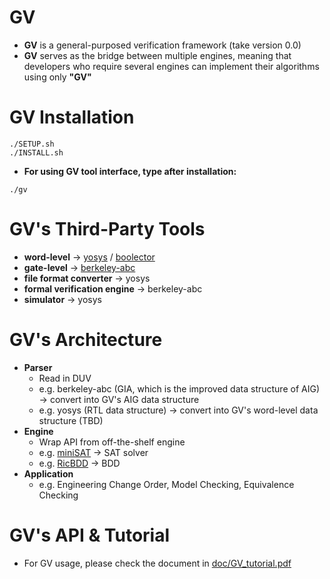 # GV
- **GV** is a general-purposed verification framework (take version 0.0)
- **GV** serves as the bridge between multiple engines, meaning that developers who require several engines can implement their algorithms using only **"GV"**

# GV Installation
```json=
./SETUP.sh
./INSTALL.sh 
```

- **For using GV tool interface, type after installation:**
```json=
./gv
```

# GV's Third-Party Tools
- **word-level** -> [yosys](https://github.com/YosysHQ/yosys) / [boolector](https://github.com/Boolector/boolector)
- **gate-level** -> [berkeley-abc](https://github.com/berkeley-abc/abc) 
- **file format converter** -> yosys
- **formal verification engine** -> berkeley-abc 
- **simulator** -> yosys 

# GV's Architecture
- **Parser**
  - Read in DUV 
  - e.g. berkeley-abc (GIA, which is the improved data structure of AIG) -> convert into GV's AIG data structure
  - e.g. yosys (RTL data structure) -> convert into GV's word-level data structure (TBD)
- **Engine**
  - Wrap API from off-the-shelf engine
  - e.g. [miniSAT](https://github.com/niklasso/minisat) -> SAT solver 
  - e.g. [RicBDD](https://github.com/ric2k1/RicBDD) -> BDD
- **Application**
  - e.g. Engineering Change Order, Model Checking, Equivalence Checking

# GV's API & Tutorial
- For GV usage, please check the document in [doc/GV_tutorial.pdf](https://github.com/ntuee-socv/socv-1122/blob/main/doc/GV_tutorial.pdf) 
